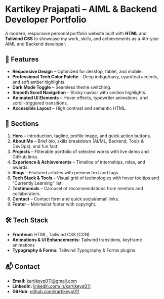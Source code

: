 # Kartikey Prajapati – AIML & Backend Developer Portfolio

A modern, responsive personal portfolio website built with **HTML** and **Tailwind CSS** to showcase my work, skills, and achievements as a 4th-year AIML and Backend developer.



## 🌟 Features
- **Responsive Design** – Optimized for desktop, tablet, and mobile.
- **Professional Tech Color Palette** – Deep indigo/navy, cyan/teal accents, and soft amber highlights.
- **Dark Mode Toggle** – Seamless theme switching.
- **Smooth Scroll Navigation** – Sticky navbar with section highlights.
- **Animated UI Elements** – Hover effects, typewriter animations, and scroll-triggered transitions.
- **Accessible Layout** – High contrast and semantic HTML.



## 📂 Sections
1. **Hero** – Introduction, tagline, profile image, and quick action buttons.
2. **About Me** – Brief bio, skills breakdown (AI/ML, Backend, Tools & DevOps), and fun fact.
3. **Projects** – Filterable portfolio of selected works with live demo and GitHub links.
4. **Experience & Achievements** – Timeline of internships, roles, and awards.
5. **Blogs** – Featured articles with preview text and tags.
6. **Tech Stack & Tools** – Visual grid of technologies with hover tooltips and “Currently Learning” list.
7. **Testimonials** – Carousel of recommendations from mentors and collaborators.
8. **Contact** – Contact form and quick social/email links.
9. **Footer** – Minimalist footer with copyright.



## 🛠️ Tech Stack
- **Frontend:** HTML, Tailwind CSS (CDN)
- **Animations & UI Enhancements:** Tailwind transitions, keyframe animations
- **Typography & Forms:** Tailwind Typography & Forms plugins



## 📬 Contact

* **Email:** [kartikeyp011@gmail.com](mailto:kartikeyp011@gmail.com)
* **LinkedIn:** [linkedin.com/in/kartikeyp011](https://linkedin.com/in/kartikeyp011)
* **GitHub:** [github.com/kartikeyp011](https://github.com/kartikeyp011)
